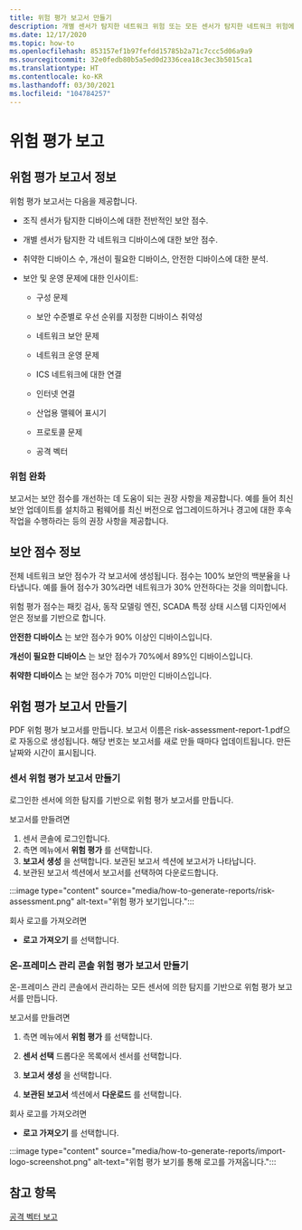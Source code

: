 ```yaml
---
title: 위험 평가 보고서 만들기
description: 개별 센서가 탐지한 네트워크 위험 또는 모든 센서가 탐지한 네트워크 위험에 대한 인사이트를 얻습니다.
ms.date: 12/17/2020
ms.topic: how-to
ms.openlocfilehash: 853157ef1b97fefdd15785b2a71c7ccc5d06a9a9
ms.sourcegitcommit: 32e0fedb80b5a5ed0d2336cea18c3ec3b5015ca1
ms.translationtype: HT
ms.contentlocale: ko-KR
ms.lasthandoff: 03/30/2021
ms.locfileid: "104784257"
---
```

# <a name="risk-assessment-reporting"></a>위험 평가 보고

## <a name="about-risk-assessment-reports"></a>위험 평가 보고서 정보

위험 평가 보고서는 다음을 제공합니다.

- 조직 센서가 탐지한 디바이스에 대한 전반적인 보안 점수.

- 개별 센서가 탐지한 각 네트워크 디바이스에 대한 보안 점수.

- 취약한 디바이스 수, 개선이 필요한 디바이스, 안전한 디바이스에 대한 분석.

-  보안 및 운영 문제에 대한 인사이트:

    - 구성 문제

    - 보안 수준별로 우선 순위를 지정한 디바이스 취약성

    - 네트워크 보안 문제

    - 네트워크 운영 문제

    - ICS 네트워크에 대한 연결

    - 인터넷 연결

    - 산업용 맬웨어 표시기

    - 프로토콜 문제

    - 공격 벡터

### <a name="risk-mitigation"></a>위험 완화

보고서는 보안 점수를 개선하는 데 도움이 되는 권장 사항을 제공합니다. 예를 들어 최신 보안 업데이트를 설치하고 펌웨어를 최신 버전으로 업그레이드하거나 경고에 대한 후속 작업을 수행하라는 등의 권장 사항을 제공합니다.

## <a name="about-security-scores"></a>보안 점수 정보

전체 네트워크 보안 점수가 각 보고서에 생성됩니다. 점수는 100% 보안의 백분율을 나타냅니다. 예를 들어 점수가 30%라면 네트워크가 30% 안전하다는 것을 의미합니다.

위험 평가 점수는 패킷 검사, 동작 모델링 엔진, SCADA 특정 상태 시스템 디자인에서 얻은 정보를 기반으로 합니다.

**안전한 디바이스** 는 보안 점수가 90% 이상인 디바이스입니다.

**개선이 필요한 디바이스** 는 보안 점수가 70%에서 89%인 디바이스입니다.

**취약한 디바이스** 는 보안 점수가 70% 미만인 디바이스입니다.

## <a name="create-risk-assessment-reports"></a>위험 평가 보고서 만들기

PDF 위험 평가 보고서를 만듭니다. 보고서 이름은 risk-assessment-report-1.pdf으로 자동으로 생성됩니다. 해당 번호는 보고서를 새로 만들 때마다 업데이트됩니다.  만든 날짜와 시간이 표시됩니다.

### <a name="create-a-sensor-risk-assessment-report"></a>센서 위험 평가 보고서 만들기

로그인한 센서에 의한 탐지를 기반으로 위험 평가 보고서를 만듭니다.

보고서를 만들려면

1. 센서 콘솔에 로그인합니다.
1. 측면 메뉴에서 **위험 평가** 를 선택합니다.
1. **보고서 생성** 을 선택합니다. 보관된 보고서 섹션에 보고서가 나타납니다.
1. 보관된 보고서 섹션에서 보고서를 선택하여 다운로드합니다.

:::image type="content" source="media/how-to-generate-reports/risk-assessment.png" alt-text="위험 평가 보기입니다.":::

회사 로고를 가져오려면

- **로고 가져오기** 를 선택합니다.

### <a name="create-an-on-premises-management-console-risk-assessment-report"></a>온-프레미스 관리 콘솔 위험 평가 보고서 만들기

온-프레미스 관리 콘솔에서 관리하는 모든 센서에 의한 탐지를 기반으로 위험 평가 보고서를 만듭니다. 

보고서를 만들려면

1. 측면 메뉴에서 **위험 평가** 를 선택합니다.

2. **센서 선택** 드롭다운 목록에서 센서를 선택합니다.

3. **보고서 생성** 을 선택합니다.

4. **보관된 보고서** 섹션에서 **다운로드** 를 선택합니다.

회사 로고를 가져오려면

- **로고 가져오기** 를 선택합니다.

:::image type="content" source="media/how-to-generate-reports/import-logo-screenshot.png" alt-text="위험 평가 보기를 통해 로고를 가져옵니다.":::

## <a name="see-also"></a>참고 항목

[공격 벡터 보고](how-to-create-attack-vector-reports.md)

